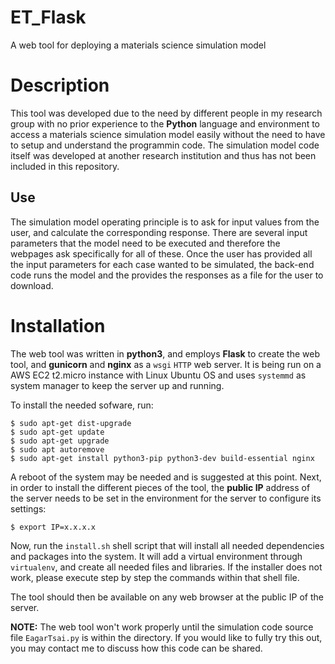 # ET_Flask
A web tool for deploying a materials science simulation model

# Description
This tool was developed due to the need by different people in my research group with no prior experience to the **Python** language and environment to access a materials science simulation model easily without the need to have to setup and understand the programmin code.
The simulation model code itself was developed at another research institution and thus has not been included in this repository.

## Use
The simulation model operating principle is to ask for input values from the user, and calculate the corresponding response. There are several input parameters that the model need to be executed and therefore the webpages ask specifically for all of these.
Once the user has provided all the input parameters for each case wanted to be simulated, the back-end code runs the model and the provides the responses as a file for the user to download.

# Installation
The web tool was written in **python3**, and employs **Flask** to create the web tool, and **gunicorn** and **nginx** as a `wsgi` `HTTP` web server. It is being run on a AWS EC2 t2.micro instance with Linux Ubuntu OS and uses `systemmd` as system manager to keep the server up and running.

To install the needed sofware, run:
```
$ sudo apt-get dist-upgrade
$ sudo apt-get update
$ sudo apt-get upgrade
$ sudo apt autoremove
$ sudo apt-get install python3-pip python3-dev build-essential nginx
```

A reboot of the system may be needed and is suggested at this point.
Next, in order to install the different pieces of the tool, the **public IP** address of the server needs to be set in the environment for the server to configure its settings:
```
$ export IP=x.x.x.x
```

Now, run the `install.sh` shell script that will install all needed dependencies and packages into the system. It will add a virtual environment through `virtualenv`, and create all needed files and libraries. If the installer does not work, please execute step by step the commands within that shell file.

The tool should then be available on any web browser at the public IP of the server.

**NOTE:** The web tool won't work properly until the simulation code source file `EagarTsai.py` is within the directory. If you would like to fully try this out, you may contact me to discuss how this code can be shared.
